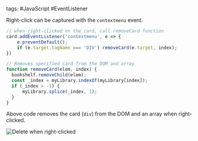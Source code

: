 tags: #JavaScript #EventListener 

Right-click can be captured with the `contextmenu` event. 

```js
// when right-clicked on the card, call removeCard function
card.addEventListener('contextmenu', e => {
    e.preventDefault();
    if (e.target.tagName === 'DIV') removeCard(e.target, index);
})

// Removes specified card from the DOM and array
function removeCard(elem, index) {
  bookshelf.removeChild(elem);
  const _index = myLibrary.indexOf(myLibrary[index]);
  if (_index > -1) {
      myLibrary.splice(_index, 1);
  }
}
```

Above code removes the card (`div`) from the DOM and an array when right-clicked.

![Delete when right-clicked](/assets/gifs/contextmenu-delete.gif)
